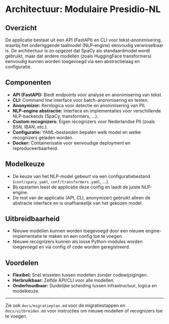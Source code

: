 # Architectuur: Modulaire Presidio-NL

## Overzicht
De applicatie bestaat uit een API (FastAPI) en CLI voor tekst-anonimisering, waarbij het onderliggende taalmodel (NLP-engine) eenvoudig verwisselbaar is. De architectuur is zo opgezet dat SpaCy als standaardmodel wordt gebruikt, maar dat andere modellen (zoals HuggingFace transformers) eenvoudig kunnen worden toegevoegd via een abstractielaag en configuratie.

## Componenten

- **API (FastAPI):** Biedt endpoints voor analyse en anonimisering van tekst.
- **CLI:** Command line interface voor batch-anonimisering en testen.
- **Anonymizer:** Kernlogica voor detectie en anonimisering van PII.
- **NLP-engine abstractie:** Interface en implementaties voor verschillende NLP-backends (SpaCy, transformers, ...).
- **Custom recognizers:** Eigen recognizers voor Nederlandse PII (zoals BSN, IBAN, etc.).
- **Configuratie:** YAML-bestanden bepalen welk model en welke recognizers geladen worden.
- **Docker:** Containerisatie voor eenvoudige deployment en reproduceerbaarheid.

## Modelkeuze

- De keuze van het NLP-model gebeurt via een configuratiebestand (`conf/spacy.yaml`, `conf/transformers.yaml`, ...).
- Bij opstarten leest de applicatie deze config en laadt de juiste NLP-engine.
- De rest van de applicatie (API, CLI, anonymizer) gebruikt alleen de abstracte interface en is onafhankelijk van het gekozen model.

## Uitbreidbaarheid

- Nieuwe modellen kunnen worden toegevoegd door een nieuwe engine-implementatie te maken en een config toe te voegen.
- Nieuwe recognizers kunnen als losse Python-modules worden toegevoegd en via config of code worden geregistreerd.

## Voordelen
- **Flexibel:** Snel wisselen tussen modellen zonder codewijzigingen.
- **Herbruikbaar:** Zelfde API/CLI voor alle modellen.
- **Onderhoudbaar:** Duidelijke scheiding tussen infrastructuur, logica en modelkeuze.

---

Zie ook `docs/migratieplan.md` voor de migratiestappen en `docs/uitbreiden.md` voor instructies om nieuwe modellen of recognizers toe te voegen. 